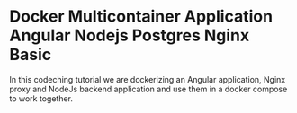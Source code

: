 # Docker Multicontainer Application Angular Nodejs Postgres Nginx Basic

In this codeching tutorial we are dockerizing an Angular application, Nginx proxy and NodeJs backend application
and use them in a docker compose to work together.
